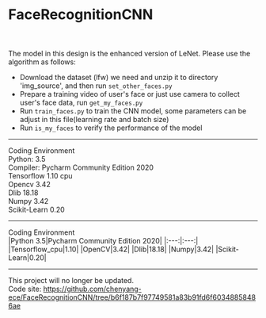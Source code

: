 # FaceRecognitionCNN

<br>
<br>
The model in this design is the enhanced version of LeNet. Please use the algorithm as follows:  


- Download the dataset (lfw) we need and unzip it to directory 'img_source', and then run `set_other_faces.py`  
- Prepare a training video of user's face or just use camera to collect user's face data, run `get_my_faces.py` 
- Run `train_faces.py` to train the CNN model, some parameters can be adjust in this file(learning rate and batch size)  
- Run `is_my_faces` to verify the performance of the model  
  
---

Coding Environment  
Python: 3.5  
Compiler: Pycharm Community Edition 2020  
Tensorflow	1.10  cpu  
Opencv	3.42  
Dlib	18.18  
Numpy	3.42  
Scikit-Learn	0.20  


---  
Coding Environment  
|Python 3.5|Pycharm Community Edition 2020|
|:---:|:---:|
|Tensorflow_cpu|1.10|
|OpenCV|3.42|
|Dlib|18.18|
|Numpy|3.42|
|Scikit-Learn|0.20|
<br>

---  
This project will no longer be updated.  
Code site: https://github.com/chenyang-ece/FaceRecognitionCNN/tree/b6f187b7f97749581a83b91fd6f60348858486ae  

